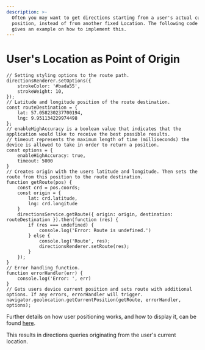 ```yaml
---
description: >-
  Often you may want to get directions starting from a user's actual current
  position, instead of from another fixed Location. The following code snippet
  gives an example on how to implement this.
---
```


# User's Location as Point of Origin

```
// Setting styling options to the route path.
directionsRenderer.setOptions({
    strokeColor: '#bada55',
    strokeWeight: 10,
});
// Latitude and longitude position of the route destination.
const routeDestination = {
    lat: 57.058230237700194,
    lng: 9.951134229974498
};
// enableHighAccuracy is a boolean value that indicates that the application would like to receive the best possible results.
// timeout represents the maximum length of time (milliseconds) the device is allowed to take in order to return a position.
const options = {
    enableHighAccuracy: true,
    timeout: 5000
}
// Creates origin with the users latitude and longitude. Then sets the route from this position to the route destination.
function getRoute(pos) {
    const crd = pos.coords;
    const origin = {
        lat: crd.latitude,
        lng: crd.longitude
    }
    directionsService.getRoute({ origin: origin, destination: routeDestination }).then(function (res) {
        if (res === undefined) {
            console.log('Error: Route is undefined.')
        } else {
            console.log('Route', res);
            directionsRenderer.setRoute(res);
        }
    });
}
// Error handling function.
function errorHandler(err) {
    console.log('Error: ', err)
}
// Gets users device current position and sets route with additional options. If any errors, errorHandler will trigger.
navigator.geolocation.getCurrentPosition(getRoute, errorHandler, options);
```

Further details on how user positioning works, and how to display it, can be found [here](https://docs.mapsindoors.com/blue-dot/).

This results in directions queries originating from the user's current location.
